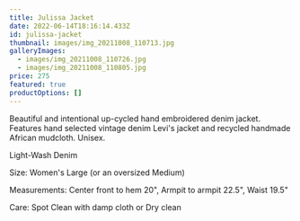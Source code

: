 ```yaml
---
title: Julissa Jacket
date: 2022-06-14T18:16:14.433Z
id: julissa-jacket
thumbnail: images/img_20211008_110713.jpg
galleryImages:
  - images/img_20211008_110726.jpg
  - images/img_20211008_110805.jpg
price: 275
featured: true
productOptions: []
---
```

Beautiful and intentional up-cycled hand embroidered denim jacket.  Features hand selected vintage denim Levi's jacket and recycled handmade African mudcloth. Unisex.  

Light-Wash Denim

Size: Women's Large (or an oversized Medium)

Measurements: Center front to hem 20", Armpit to armpit 22.5", Waist 19.5"

Care: Spot Clean with damp cloth or Dry clean